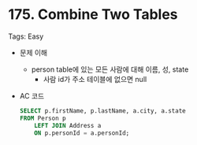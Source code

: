 # 175. Combine Two Tables

Tags: Easy

- 문제 이해
    - person table에 있는 모든 사람에 대해 이름, 성, state
        - 사람 id가 주소 테이블에 없으면 null
- AC 코드
    
    ```sql
    SELECT p.firstName, p.lastName, a.city, a.state
    FROM Person p
        LEFT JOIN Address a
        ON p.personId = a.personId;
    ```